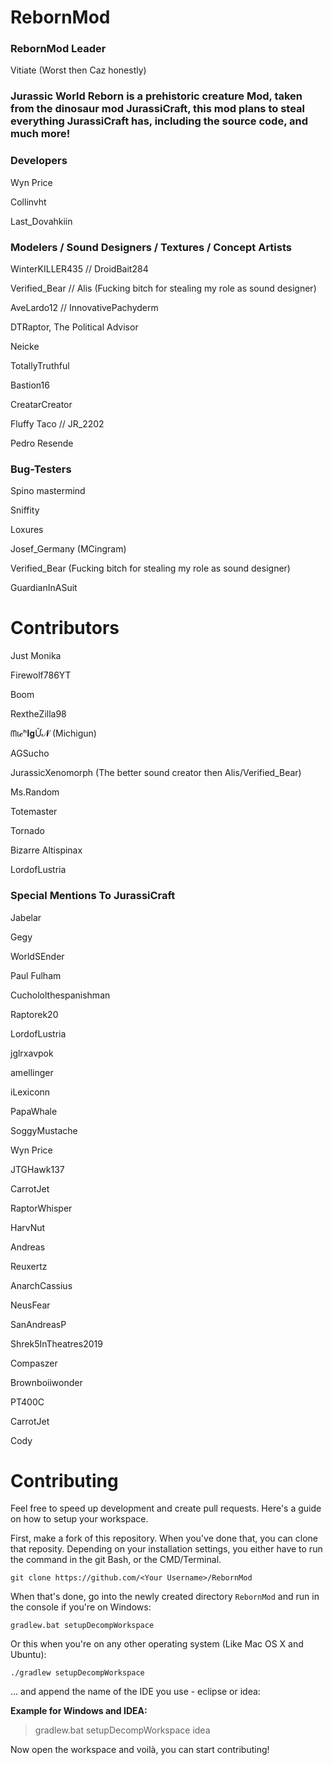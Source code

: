 # RebornMod

### RebornMod Leader
Vitiate (Worst then Caz honestly)

### Jurassic World Reborn is a prehistoric creature Mod, taken from the dinosaur mod JurassiCraft, this mod plans to steal everything JurassiCraft has, including the source code, and much more!

### Developers

Wyn Price

Collinvht

Last_Dovahkiin

### Modelers / Sound Designers / Textures /  Concept Artists

WinterKILLER435 // DroidBait284

Verified_Bear // Alis (Fucking bitch for stealing my role as sound designer)

AveLardo12 // InnovativePachyderm

DTRaptor, The Political Advisor

Neicke

TotallyTruthful

Bastion16

CreatarCreator

Fluffy Taco // JR_2202

Pedro Resende

### Bug-Testers

Spino mastermind

Sniffity

Loxures

Josef_Germany (MCingram) 

Verified_Bear (Fucking bitch for stealing my role as sound designer)

GuardianInASuit

# Contributors

Just Monika 

Firewolf786YT

Boom

RextheZilla98

ᗰι𝓬ʰ𝐈𝐠Ữ𝓝 (Michigun)

AGSucho

JurassicXenomorph (The better sound creator then Alis/Verified_Bear)

Ms.Random

Totemaster

Tornado

Bizarre Altispinax

LordofLustria

### Special Mentions To JurassiCraft

Jabelar

Gegy

WorldSEnder

Paul Fulham

Cuchololthespanishman

Raptorek20

LordofLustria

jglrxavpok 

amellinger

iLexiconn

PapaWhale

SoggyMustache 

Wyn Price

JTGHawk137

CarrotJet   

RaptorWhisper 

HarvNut    

Andreas  

Reuxertz   

AnarchCassius   
    
NeusFear   

SanAndreasP    

Shrek5InTheatres2019    

Compaszer    

Brownboiiwonder

PT400C     

CarrotJet   

Cody

# Contributing
Feel free to speed up development and create pull requests. Here's a guide on how to setup your workspace.

First, make a fork of this repository. When you've done that, you can clone that reposity. Depending on your installation settings, you either have to run the command in the git Bash, or the CMD/Terminal.
```
git clone https://github.com/<Your Username>/RebornMod
```

When that's done, go into the newly created directory `RebornMod` and run in the console if you're on Windows:

```
gradlew.bat setupDecompWorkspace
```
Or this when you're on any other operating system (Like Mac OS X and Ubuntu):
```
./gradlew setupDecompWorkspace
```
... and append the name of the IDE you use - eclipse or idea:

__Example for Windows and IDEA:__
>gradlew.bat setupDecompWorkspace idea

Now open the workspace and voilà, you can start contributing!
